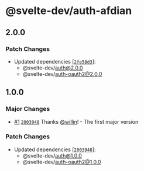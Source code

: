 # @svelte-dev/auth-afdian

## 2.0.0

### Patch Changes

- Updated dependencies [[`2fe58d3`](https://github.com/willin/svelte-turbo/commit/2fe58d3230de76ab70d4cd7119ceaea4b065f39e)]:
  - @svelte-dev/auth@2.0.0
  - @svelte-dev/auth-oauth2@2.0.0

## 1.0.0

### Major Changes

- [#1](https://github.com/willin/svelte-turbo/pull/1) [`2003948`](https://github.com/willin/svelte-turbo/commit/2003948cde7de474f0da4c2f5132ed26afe05210) Thanks [@willin](https://github.com/willin)! - The first major version

### Patch Changes

- Updated dependencies [[`2003948`](https://github.com/willin/svelte-turbo/commit/2003948cde7de474f0da4c2f5132ed26afe05210)]:
  - @svelte-dev/auth@1.0.0
  - @svelte-dev/auth-oauth2@1.0.0
